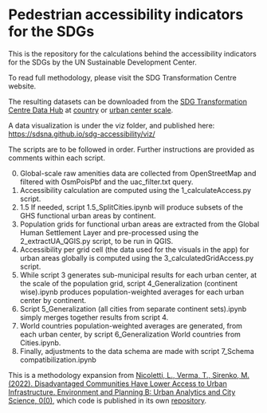 # Pedestrian accessibility indicators for the SDGs

This is the repository for the calculations behind the accessibility indicators for the SDGs by the UN Sustainable Development Center.

To read full methodology, please visit the SDG Transformation Centre website. 

The resulting datasets can be downloaded from the [SDG Transformation Centre Data Hub](https://sdg-transformation-center-sdsn.hub.arcgis.com/search?collection=Dataset) at [country](https://sdg-transformation-center-sdsn.hub.arcgis.com/datasets/sdsn::pedestrian-accessibility-indicators-by-country/about) or [urban center scale](https://sdg-transformation-center-sdsn.hub.arcgis.com/datasets/sdsn::pedestrian-accessibility-indicators-by-urban-center/about).

A data visualization is under the viz folder, and published here: https://sdsna.github.io/sdg-accessibility/viz/

The scripts are to be followed in order. Further instructions are provided as comments within each script.

0. Global-scale raw amenities data are collected from OpenStreetMap and filtered with OsmPoisPbf and the uac_filter.txt query. 
1. Accessibility calculation are computed using the 1_calculateAccess.py script.
2. 1.5 If needed, script 1.5_SplitCities.ipynb will produce subsets of the GHS functional urban areas by continent.
3. Population grids for functional urban areas are extracted from the Global Human Settlement Layer and pre-processed using the 2_extractUA_QGIS.py script, to be run in QGIS. 
4. Accessibility per grid cell (the data used for the visuals in the app) for urban areas globally is computed using the 3_calculatedGridAccess.py script.
5. While script 3 generates sub-municipal results for each urban center, at the scale of the population grid, script 4_Generalization (continent wise).ipynb produces population-weighted averages for each urban center by continent.
6. Script 5_Generalization (all cities from separate continent sets).ipynb simply merges together results from script 4.
7. World countries population-weighted averages are generated, from each urban center, by script 6_Generalization World countries from Cities.ipynb.
8. Finally, adjustments to the data schema are made with script 7_Schema compatibilization.ipynb

This is a methodology expansion from [Nicoletti, L., Verma, T., Sirenko, M. (2022). Disadvantaged Communities Have Lower Access to Urban Infrastructure. Environment and Planning B: Urban Analytics and City Science, 0(0)](https://www.leonardonicoletti.com/), which code is published in its own [repository](https://github.com/lnicoletti/city-access-map).
